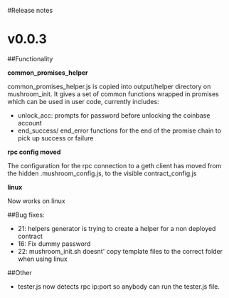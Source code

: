 #Release notes


# v0.0.3

##Functionality

**common_promises_helper**

common_promises_helper.js is copied into output/helper directory on mushroom_init. It gives a set of common functions wrapped in promises which can be used in user code, currently includes:

 * unlock_acc: prompts for password before unlocking the coinbase account
 * end_success/ end_error functions for the end of the promise chain to pick up success or failure


**rpc config moved**

The configuration for the rpc connection to a geth client has moved from the  hidden .mushroom_config.js, to the visible contract_config.js

**linux**

Now works on linux


##Bug fixes:

* 21: helpers generator is trying to create a helper for a non deployed contract 
* 16: Fix dummy password
* 22: mushroom_init.sh doesnt' copy template files to the correct folder when using linux

##Other 

* tester.js now detects rpc ip:port so anybody can run the tester.js file.